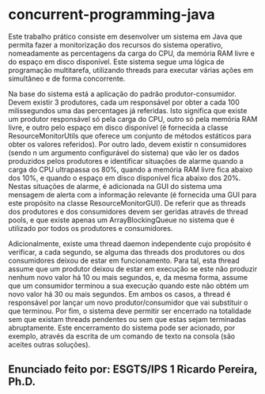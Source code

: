 # concurrent-programming-java

Este trabalho prático consiste em desenvolver um sistema em Java que
permita fazer a monitorização dos recursos do sistema operativo,
nomeadamente as percentagens da carga do CPU, da memória RAM livre e do
espaço em disco disponível. Este sistema segue uma lógica de programação
multitarefa, utilizando threads para executar várias ações em simultâneo e de
forma concorrente.

Na base do sistema está a aplicação do padrão produtor-consumidor. Devem
existir 3 produtores, cada um responsável por obter a cada 100 milissegundos
uma das percentages já referidas. Isto significa que existe um produtor
responsável só pela carga do CPU, outro só pela memória RAM livre, e outro
pelo espaço em disco disponível (é fornecida a classe ResourceMonitorUtils
que oferece um conjunto de métodos estáticos para obter os valores
referidos). Por outro lado, devem existir n consumidores (sendo n um
argumento configurável do sistema) que vão ler os dados produzidos pelos
produtores e identificar situações de alarme quando a carga do CPU
ultrapassa os 80%, quando a memória RAM livre fica abaixo dos 10%, e
quando o espaço em disco disponível fica abaixo dos 20%. Nestas situações
de alarme, é adicionada na GUI do sistema uma mensagem de alerta com a
informação relevante (é fornecida uma GUI para este propósito na classe
ResourceMonitorGUI). De referir que as threads dos produtores e dos
consumidores devem ser geridas através de thread pools, e que existe apenas
um ArrayBlockingQueue no sistema que é utilizado por todos os produtores e
consumidores.

Adicionalmente, existe uma thread daemon independente cujo propósito é
verificar, a cada segundo, se alguma das threads dos produtores ou dos
consumidores deixou de estar em funcionamento. Para tal, esta thread
assume que um produtor deixou de estar em execução se este não produzir
nenhum novo valor há 10 ou mais segundos, e, da mesma forma, assume que
um consumidor terminou a sua execução quando este não obtém um novo
valor há 30 ou mais segundos. Em ambos os casos, a thread é responsável
por lançar um novo produtor/consumidor que vai substituir o que terminou.
Por fim, o sistema deve permitir ser encerrado na totalidade sem que existam
threads pendentes ou sem que estas sejam terminadas abruptamente. Este
encerramento do sistema pode ser acionado, por exemplo, através da escrita
de um comando de texto na consola (são aceites outras soluções).

## Enunciado feito por: ESGTS/IPS 1 Ricardo Pereira, Ph.D.
